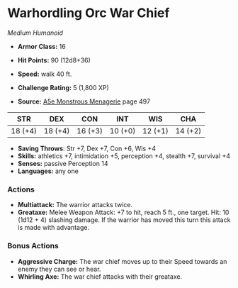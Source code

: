 # Warhordling Orc War Chief

*Medium* *Humanoid*

- **Armor Class:** 16
- **Hit Points:** 90 (12d8+36)
- **Speed:** walk 40 ft.

- **Challenge Rating:** 5 (1,800 XP)
- **Source:** [A5e Monstrous Menagerie](https://enpublishingrpg.com/products/level-up-monstrous-menagerie-a5e) page 497

| STR | DEX | CON | INT | WIS | CHA |
| --- | --- | --- | --- | --- | --- |
| 18 (+4) | 18 (+4) | 16 (+3) | 10 (+0) | 12 (+1) | 14 (+2) |

- **Saving Throws**: Str +7, Dex +7, Con +6, Wis +4
- **Skills:** athletics +7, intimidation +5, perception +4, stealth +7, survival +4
- **Senses:** passive Perception 14
- **Languages:** any one

### Actions

- **Multiattack:** The warrior attacks twice.
- **Greataxe:** Melee Weapon Attack: +7 to hit, reach 5 ft., one target. Hit: 10 (1d12 + 4) slashing damage. If the warrior has moved this turn  this attack is made with advantage.

### Bonus Actions

- **Aggressive Charge:** The war chief moves up to their Speed towards an enemy they can see or hear.
- **Whirling Axe:** The war chief attacks with their greataxe.


